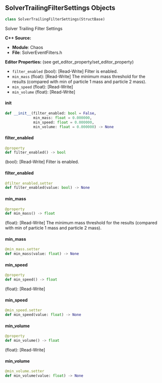 ## SolverTrailingFilterSettings Objects

```python
class SolverTrailingFilterSettings(StructBase)
```

Solver Trailing Filter Settings

**C++ Source:**

- **Module**: Chaos
- **File**: SolverEventFilters.h

**Editor Properties:** (see get_editor_property/set_editor_property)

- ``filter_enabled`` (bool):  [Read-Write] Filter is enabled.
- ``min_mass`` (float):  [Read-Write] The minimum mass threshold for the results (compared with min of particle 1 mass and particle 2 mass).
- ``min_speed`` (float):  [Read-Write]
- ``min_volume`` (float):  [Read-Write]

<a id="unreal.SolverTrailingFilterSettings.__init__"></a>

#### __init__

```python
def __init__(filter_enabled: bool = False,
             min_mass: float = 0.000000,
             min_speed: float = 0.000000,
             min_volume: float = 0.000000) -> None
```

<a id="unreal.SolverTrailingFilterSettings.filter_enabled"></a>

#### filter_enabled

```python
@property
def filter_enabled() -> bool
```

(bool):  [Read-Write] Filter is enabled.

<a id="unreal.SolverTrailingFilterSettings.filter_enabled"></a>

#### filter_enabled

```python
@filter_enabled.setter
def filter_enabled(value: bool) -> None
```

<a id="unreal.SolverTrailingFilterSettings.min_mass"></a>

#### min_mass

```python
@property
def min_mass() -> float
```

(float):  [Read-Write] The minimum mass threshold for the results (compared with min of particle 1 mass and particle 2 mass).

<a id="unreal.SolverTrailingFilterSettings.min_mass"></a>

#### min_mass

```python
@min_mass.setter
def min_mass(value: float) -> None
```

<a id="unreal.SolverTrailingFilterSettings.min_speed"></a>

#### min_speed

```python
@property
def min_speed() -> float
```

(float):  [Read-Write]

<a id="unreal.SolverTrailingFilterSettings.min_speed"></a>

#### min_speed

```python
@min_speed.setter
def min_speed(value: float) -> None
```

<a id="unreal.SolverTrailingFilterSettings.min_volume"></a>

#### min_volume

```python
@property
def min_volume() -> float
```

(float):  [Read-Write]

<a id="unreal.SolverTrailingFilterSettings.min_volume"></a>

#### min_volume

```python
@min_volume.setter
def min_volume(value: float) -> None
```

<a id="unreal.SolverBreakingFilterSettings"></a>